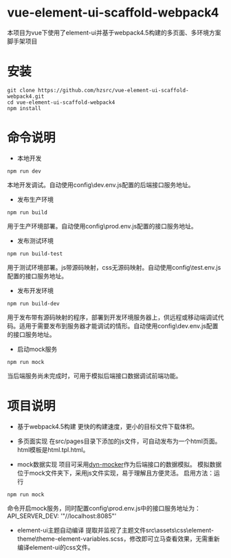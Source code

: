 # vue-element-ui-scaffold-webpack4
本项目为vue下使用了element-ui并基于webpack4.5构建的多页面、多环境方案脚手架项目


# 安装
```
git clone https://github.com/hzsrc/vue-element-ui-scaffold-webpack4.git
cd vue-element-ui-scaffold-webpack4
npm install
```



# 命令说明
* 本地开发
```
npm run dev
```
本地开发调试。自动使用config\dev.env.js配置的后端接口服务地址。


* 发布生产环境
```
npm run build
```
用于生产环境部署。自动使用config\prod.env.js配置的接口服务地址。


* 发布测试环境
```
npm run build-test
```
用于测试环境部署。js带源码映射，css无源码映射。自动使用config\test.env.js配置的接口服务地址。



* 发布开发环境
```
npm run build-dev
```
用于发布带有源码映射的程序，部署到开发环境服务器上，供远程或移动端调试代码。适用于需要发布到服务器才能调试的情形。自动使用config\dev.env.js配置的接口服务地址。


* 启动mock服务
```
npm run mock
```
当后端服务尚未完成时，可用于模拟后端接口数据调试前端功能。



# 项目说明
* 基于webpack4.5构建
更快的构建速度，更小的目标文件下载体积。


* 多页面实现
在src/pages目录下添加的js文件，可自动发布为一个html页面。html模板是html.tpl.html。


* mock数据实现
项目可采用[dyn-mocker](https://github.com/hzsrc/dyn-mocker)作为后端接口的数据模拟。
模拟数据位于mock文件夹下，采用js文件实现，易于理解且方便灵活。
启用方法：运行
```
npm run mock
```
命令开启mock服务，同时配置config\prod.env.js中的接口服务地址为：API_SERVER_DEV: '"//localhost:8085"'

* element-ui主题自动编译
提取并监视了主题文件src\assets\css\element-theme\theme-element-variables.scss，修改即可立马查看效果，无需重新编译element-ui的css文件。


